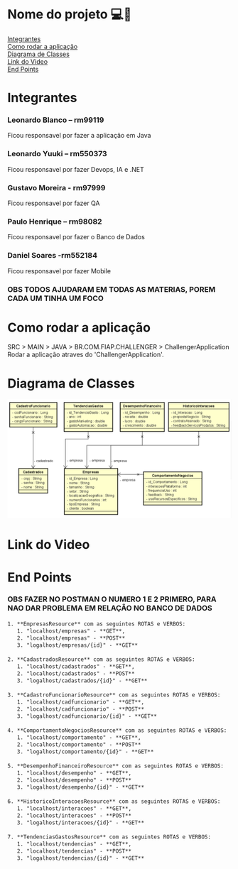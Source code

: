 # Nome do projeto 💻🤖

[Integrantes](#_Integrantes)  
[Como rodar a aplicação](#_Como_rodar_a_aplicação)  
[Diagrama de Classes](#_Diagrama_de_Classes)  
[Link do Video](#_Link_do_Video)  
[End Points  ](#_End_Points)  

# Integrantes  

### Leonardo Blanco – rm99119 
Ficou responsavel por fazer a aplicação em Java
### Leonardo Yuuki – rm550373
Ficou responsavel por fazer Devops, IA e .NET
### Gustavo Moreira - rm97999
Ficou responsavel por fazer QA
### Paulo Henrique – rm98082
Ficou responsavel por fazer o Banco de Dados
### Daniel Soares -rm552184
Ficou responsavel por fazer Mobile

### OBS TODOS AJUDARAM EM TODAS AS MATERIAS, POREM CADA UM TINHA UM FOCO

# Como rodar a aplicação

SRC > MAIN > JAVA > BR.COM.FIAP.CHALLENGER > ChallengerApplication  
Rodar a aplicação atraves do 'ChallengerApplication'.

# Diagrama de Classes
![diagrama-classes.png](documentacao%2Fdiagramas%2Fdiagrama-classes.png)

# Link do Video

# End Points    

### OBS FAZER NO POSTMAN O NUMERO 1 E 2 PRIMERO, PARA NAO DAR PROBLEMA EM RELAÇÃO NO BANCO DE DADOS

    1. **EmpresasResource** com as seguintes ROTAS e VERBOS:
       1. "localhost/empresas" - **GET**,
       2. "localhost/empresas" - **POST**
       3. "logalhost/empresas/{id}" - **GET**

    2. **CadastradosResource** com as seguintes ROTAS e VERBOS:
       1. "localhost/cadastrados" - **GET**,
       2. "localhost/cadastrados" - **POST**
       3. "logalhost/cadastrados/{id}" - **GET**

    3. **CadastroFuncionarioResource** com as seguintes ROTAS e VERBOS:
       1. "localhost/cadfuncionario" - **GET**,
       2. "localhost/cadfuncionario" - **POST**
       3. "logalhost/cadfuncionario/{id}" - **GET**
    
    4. **ComportamentoNegociosResource** com as seguintes ROTAS e VERBOS:
       1. "localhost/comportamento" - **GET**,
       2. "localhost/comportamento" - **POST**
       3. "logalhost/comportamento/{id}" - **GET**
       
    5. **DesempenhoFinanceiroResource** com as seguintes ROTAS e VERBOS:
       1. "localhost/desempenho" - **GET**,
       2. "localhost/desempenho" - **POST**
       3. "logalhost/desempenho/{id}" - **GET**

    6. **HistoricoInteracoesResource** com as seguintes ROTAS e VERBOS:
       1. "localhost/interacoes" - **GET**,
       2. "localhost/interacoes" - **POST**
       3. "logalhost/interacoes/{id}" - **GET**

    7. **TendenciasGastosResource** com as seguintes ROTAS e VERBOS:
       1. "localhost/tendencias" - **GET**,
       2. "localhost/tendencias" - **POST**
       3. "logalhost/tendencias/{id}" - **GET**
    
    


